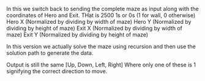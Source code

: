In this we switch back to sending the complete maze as input along with the coordinates of Hero and Exit.
THat is 
2500 1s or 0s (1 for wall, 0 otherwise)
Hero X (Normalized by dividing by width of maze)
Hero Y (Normalized by dividing by height of maze)
Exit X (Normalized by dividing by width of maze)
Exit Y (Normalized by dividing by height of maze)

In this version we actually solve the maze using recursion and
then use the solution path to generate the data.

Output is still the same
[Up, Down, Left, Right]
Where only one of these is 1 signifying the correct direction
to move.
